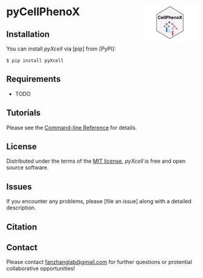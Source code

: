 # pyCellPhenoX <img width="28%" align = "right" src="https://github.com/fanzhanglab/pyCellPhenoX/blob/main-clone/logo/pycpx.png">
<!-- [![PyPI](https://img.shields.io/pypi/v/pyXcell.svg)][pypi_]
[![Status](https://img.shields.io/pypi/status/pyXcell.svg)][status]
[![Python Version](https://img.shields.io/pypi/pyversions/pyXcell)][python version]
[![License](https://img.shields.io/pypi/l/pyXcell)][license]

[![Read the documentation at https://pyXcell.readthedocs.io/](https://img.shields.io/readthedocs/pyXcell/latest.svg?label=Read%20the%20Docs)][read the docs]
[![Tests](https://github.com/reyvnth/pyXcell/workflows/Tests/badge.svg)][tests]
[![Codecov](https://codecov.io/gh/reyvnth/pyXcell/branch/main/graph/badge.svg)][codecov]

[![pre-commit](https://img.shields.io/badge/pre--commit-enabled-brightgreen?logo=pre-commit&logoColor=white)][pre-commit]
[![Black](https://img.shields.io/badge/code%20style-black-000000.svg)][black]

[pypi_]: https://pypi.org/project/pyXcell/
[status]: https://pypi.org/project/pyXcell/
[python version]: https://pypi.org/project/pyXcell
[read the docs]: https://pyXcell.readthedocs.io/
[tests]: https://github.com/reyvnth/pyXcell/actions?workflow=Tests
[codecov]: https://app.codecov.io/gh/reyvnth/pyXcell
[pre-commit]: https://github.com/pre-commit/pre-commit
[black]: https://github.com/psf/black -->



## Installation

You can install _pyXcell_ via [pip] from [PyPI]:

```console
$ pip install pyXcell
```

## Requirements

- TODO

## Tutorials

Please see the [Command-line Reference] for details.


## License

Distributed under the terms of the [MIT license][license],
_pyXcell_ is free and open source software.

## Issues

If you encounter any problems,
please [file an issue] along with a detailed description.

## Citation


## Contact
Please contact [fanzhanglab@gmail.com](fanzhanglab@gmail.com) for
further questions or protential collaborative opportunities!
<!-- github-only -->

[license]: https://github.com/reyvnth/pyXcell/blob/main/LICENSE
[contributor guide]: https://github.com/reyvnth/pyXcell/blob/main/CONTRIBUTING.md
[command-line reference]: https://pyXcell.readthedocs.io/en/latest/usage.html
